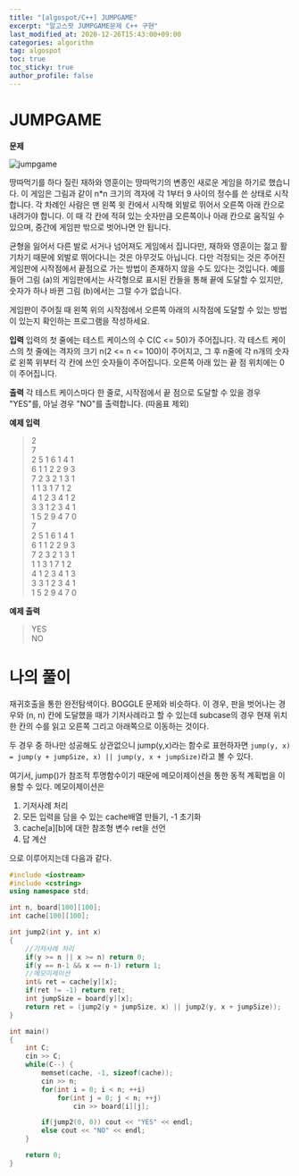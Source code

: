 ```yaml
---
title: "[algospot/C++] JUMPGAME"
excerpt: "알고스팟 JUMPGAME문제 C++ 구현"
last_modified_at: 2020-12-26T15:43:00+09:00
categories: algorithm
tag: algospot
toc: true
toc_sticky: true
author_profile: false
---
```

# JUMPGAME

**문제**

![jumpgame](https://algospot.com/media/judge-attachments/3a3560eb4194bc927e325514b88468df/jumpgame.png)

땅따먹기를 하다 질린 재하와 영훈이는 땅따먹기의 변종인 새로운 게임을 하기로 했습니다. 이 게임은 그림과 같이 n*n 크기의 격자에 각 1부터 9 사이의 정수를 쓴 상태로 시작합니다. 각 차례인 사람은 맨 왼쪽 윗 칸에서 시작해 외발로 뛰어서 오른쪽 아래 칸으로 내려가야 합니다. 이 때 각 칸에 적혀 있는 숫자만큼 오른쪽이나 아래 칸으로 움직일 수 있으며, 중간에 게임판 밖으로 벗어나면 안 됩니다.

균형을 잃어서 다른 발로 서거나 넘어져도 게임에서 집니다만, 재하와 영훈이는 젊고 활기차기 때문에 외발로 뛰어다니는 것은 아무것도 아닙니다. 다만 걱정되는 것은 주어진 게임판에 시작점에서 끝점으로 가는 방법이 존재하지 않을 수도 있다는 것입니다. 예를 들어 그림 (a)의 게임판에서는 사각형으로 표시된 칸들을 통해 끝에 도달할 수 있지만, 숫자가 하나 바뀐 그림 (b)에서는 그럴 수가 없습니다.

게임판이 주어질 때 왼쪽 위의 시작점에서 오른쪽 아래의 시작점에 도달할 수 있는 방법이 있는지 확인하는 프로그램을 작성하세요.

**입력**
입력의 첫 줄에는 테스트 케이스의 수 C(C <= 50)가 주어집니다. 각 테스트 케이스의 첫 줄에는 격자의 크기 n(2 <= n <= 100)이 주어지고, 그 후 n줄에 각 n개의 숫자로 왼쪽 위부터 각 칸에 쓰인 숫자들이 주어집니다. 오른쪽 아래 있는 끝 점 위치에는 0이 주어집니다.

**출력**
각 테스트 케이스마다 한 줄로, 시작점에서 끝 점으로 도달할 수 있을 경우 "YES"를, 아닐 경우 "NO"를 출력합니다. (따옴표 제외)

**예제 입력**
> 2  
> 7  
> 2 5 1 6 1 4 1  
> 6 1 1 2 2 9 3  
> 7 2 3 2 1 3 1  
> 1 1 3 1 7 1 2  
> 4 1 2 3 4 1 2  
> 3 3 1 2 3 4 1  
> 1 5 2 9 4 7 0  
> 7  
> 2 5 1 6 1 4 1  
> 6 1 1 2 2 9 3  
> 7 2 3 2 1 3 1  
> 1 1 3 1 7 1 2  
> 4 1 2 3 4 1 3  
> 3 3 1 2 3 4 1  
> 1 5 2 9 4 7 0  

**예제 출력**
> YES  
> NO  

# 나의 풀이

재귀호출을 통한 완전탐색이다.
BOGGLE 문제와 비슷하다. 이 경우, 판을 벗어나는 경우와 (n, n) 칸에 도달했을 때가 기저사례라고 할 수 있는데
subcase의 경우 현재 위치한 칸의 수를 읽고 오른쪽 그리고 아래쪽으로 이동하는 것이다.

두 경우 중 하나만 성공해도 상관없으니 jump(y,x)라는 함수로 표현하자면
`jump(y, x) = jump(y + jumpSize, x) || jump(y, x + jumpSize)`라고 볼 수 있다.

여기서, jump()가 참조적 투명함수이기 때문에 메모이제이션을 통한 동적 계획법을 이용할 수 있다.
메모이제이션은

1. 기저사례 처리
2. 모든 입력을 담을 수 있는 cache배열 만들기, -1 초기화
3. cache[a][b]에 대한 참조형 변수 ret을 선언
4. 답 계산

으로 이루어지는데 다음과 같다.

``` c++
#include <iostream>
#include <cstring>
using namespace std;

int n, board[100][100];
int cache[100][100];

int jump2(int y, int x)
{
	//기저사례 처리
	if(y >= n || x >= n) return 0;
	if(y == n-1 && x == n-1) return 1;
	//메모이제이션
	int& ret = cache[y][x];
	if(ret != -1) return ret;
	int jumpSize = board[y][x];
	return ret = (jump2(y + jumpSize, x) || jump2(y, x + jumpSize));
}

int main()
{
	int C;
	cin >> C;
	while(C--) {
		memset(cache, -1, sizeof(cache));
		cin >> n;
		for(int i = 0; i < n; ++i)
			for(int j = 0; j < n; ++j)
				cin >> board[i][j];

		if(jump2(0, 0)) cout << "YES" << endl;
		else cout << "NO" << endl;
	}

	return 0;
}
```
